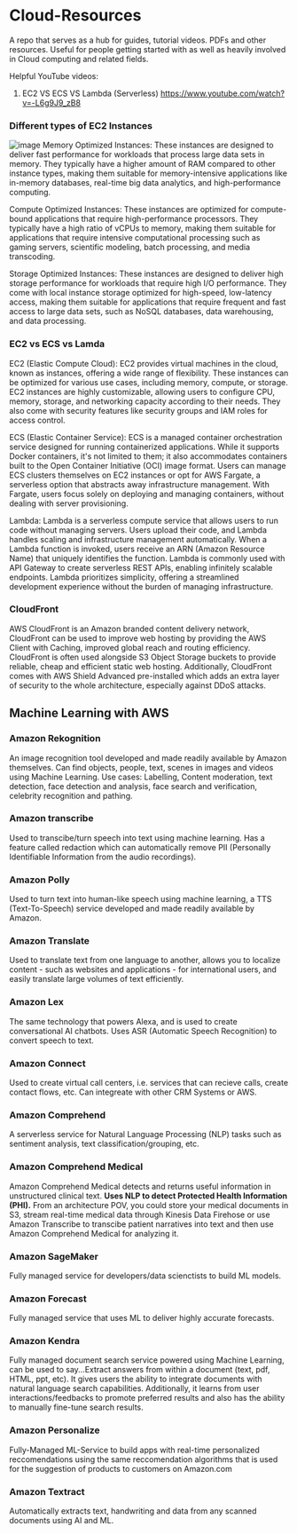 # Cloud-Resources
A repo that serves as a hub for guides, tutorial videos. PDFs and other resources. Useful for people getting started with as well as heavily involved in Cloud computing and related fields.

Helpful YouTube videos:

1) EC2 VS ECS VS Lambda (Serverless)
   https://www.youtube.com/watch?v=-L6g9J9_zB8


### Different types of EC2 Instances
![image](https://github.com/SujalKThapa/Cloud-Resources/assets/136220535/defa2235-eb91-4801-9ba6-c5b27d13c828)
Memory Optimized Instances: These instances are designed to deliver fast performance for workloads that process large data sets in memory. They typically have a higher amount of RAM compared to other instance types, making them suitable for memory-intensive applications like in-memory databases, real-time big data analytics, and high-performance computing.

Compute Optimized Instances: These instances are optimized for compute-bound applications that require high-performance processors. They typically have a high ratio of vCPUs to memory, making them suitable for applications that require intensive computational processing such as gaming servers, scientific modeling, batch processing, and media transcoding.

Storage Optimized Instances: These instances are designed to deliver high storage performance for workloads that require high I/O performance. They come with local instance storage optimized for high-speed, low-latency access, making them suitable for applications that require frequent and fast access to large data sets, such as NoSQL databases, data warehousing, and data processing.


### EC2 vs ECS vs Lamda
EC2 (Elastic Compute Cloud): EC2 provides virtual machines in the cloud, known as instances, offering a wide range of flexibility. These instances can be optimized for various use cases, including memory, compute, or storage. EC2 instances are highly customizable, allowing users to configure CPU, memory, storage, and networking capacity according to their needs. They also come with security features like security groups and IAM roles for access control.

ECS (Elastic Container Service): ECS is a managed container orchestration service designed for running containerized applications. While it supports Docker containers, it's not limited to them; it also accommodates containers built to the Open Container Initiative (OCI) image format. Users can manage ECS clusters themselves on EC2 instances or opt for AWS Fargate, a serverless option that abstracts away infrastructure management. With Fargate, users focus solely on deploying and managing containers, without dealing with server provisioning.

Lambda: Lambda is a serverless compute service that allows users to run code without managing servers. Users upload their code, and Lambda handles scaling and infrastructure management automatically. When a Lambda function is invoked, users receive an ARN (Amazon Resource Name) that uniquely identifies the function. Lambda is commonly used with API Gateway to create serverless REST APIs, enabling infinitely scalable endpoints. Lambda prioritizes simplicity, offering a streamlined development experience without the burden of managing infrastructure.

### CloudFront
AWS CloudFront is an Amazon branded content delivery network, CloudFront can be used to improve web hosting by providing the AWS Client with Caching, improved global reach and routing efficiency. CloudFront is often used alongside S3 Object Storage buckets to provide reliable, cheap and efficient static web hosting. Additionally, CloudFront comes with AWS Shield Advanced pre-installed which adds an extra layer of security to the whole architecture, especially against DDoS attacks.

## Machine Learning with AWS

### Amazon Rekognition
An image recognition tool developed and made readily available by Amazon themselves. Can find objects, people, text, scenes in images and videos using Machine Learning. Use cases: Labelling,  Content moderation, text detection, face detection and analysis, face search and verification, celebrity recognition and pathing.

### Amazon transcribe
Used to transcibe/turn speech into text using machine learning. Has a feature called redaction which can automatically remove PII (Personally Identifiable Information from the audio recordings).

### Amazon Polly
Used to turn text into human-like speech using machine learning, a TTS (Text-To-Speech) service developed and made readily available by Amazon.

### Amazon Translate
Used to translate text from one language to another, allows you to localize content - such as websites and applications - for international users, and easily translate large volumes of text efficiently.

### Amazon Lex
The same technology that powers Alexa, and is used to create conversational AI chatbots. Uses ASR (Automatic Speech Recognition) to convert speech to text.

### Amazon Connect
Used to create virtual call centers, i.e. services that can recieve calls, create contact flows, etc. Can integreate with other CRM Systems or AWS.

### Amazon Comprehend
A serverless service for Natural Language Processing (NLP) tasks such as sentiment analysis, text classification/grouping, etc.

### Amazon Comprehend Medical
Amazon Comprehend Medical detects and returns useful information in unstructured clinical text. **Uses NLP to detect Protected Health Information (PHI).**
From an architecture POV, you could store your medical documents in S3, stream real-time medical data through Kinesis Data Firehose or use Amazon Transcribe to transcibe patient narratives into text and then use Amazon Comprehend Medical for analyzing it.

### Amazon SageMaker
Fully managed service for developers/data scienctists to build ML models.

### Amazon Forecast
Fully managed service that uses ML to deliver highly accurate forecasts.

### Amazon Kendra
Fully managed document search service powered using Machine Learning, can be used to say...Extract answers from within a document (text, pdf, HTML, ppt, etc). It gives users the ability to integrate documents with natural language search capabilities. Additionally, it learns from user interactions/feedbacks to promote preferred results and also has the ability to manually fine-tune search results.

### Amazon Personalize
Fully-Managed ML-Service to build apps with real-time personalized reccomendations using the same reccomendation algorithms that is used for the suggestion of products to customers on Amazon.com

### Amazon Textract
Automatically extracts text, handwriting and data from any scanned documents using AI and ML.